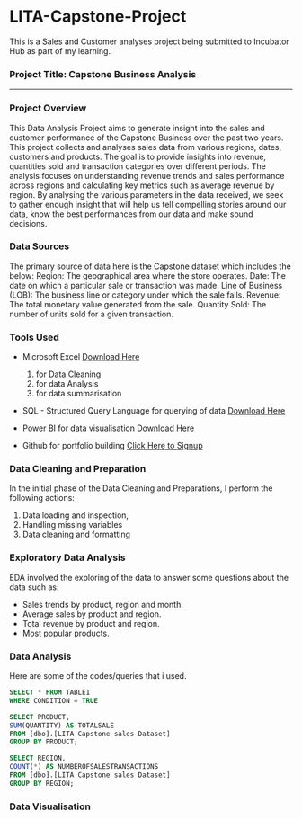 # LITA-Capstone-Project
This is a Sales and Customer analyses project being submitted to Incubator Hub as part of my learning.
### Project Title: Capstone Business Analysis
---
### Project Overview
This Data Analysis Project aims to generate insight into the sales and customer performance of the Capstone Business over the past two years. This project collects and analyses sales data from various regions, dates, customers and products. The goal is to provide insights into revenue, quantities sold and transaction categories over different periods. The analysis focuses on understanding revenue trends and sales performance across regions and calculating key metrics such as average revenue by region. By analysing the various parameters in the data received, we seek to gather enough insight that will help us tell compelling stories around our data, know the best performances from our data and  make sound decisions.

### Data Sources
The primary source of data here is the Capstone dataset which includes the below:
Region: The geographical area where the store operates.
Date: The date on which a particular sale or transaction was made.
Line of Business (LOB): The business line or category under which the sale falls.
Revenue: The total monetary value generated from the sale.
Quantity Sold: The number of units sold for a given transaction.

### Tools Used
- Microsoft Excel [Download Here](https://wwww.microsoft.com) 
  1. for Data Cleaning
  2. for data Analysis
  3. for data summarisation
     
- SQL - Structured Query Language for querying of data [Download Here](https://wwww.microsoft.com) 
- Power BI for data visualisation [Download Here](https://wwww.microsoft.com) 
- Github for portfolio building [Click Here to Signup](https://wwww.github.com)

### Data Cleaning and Preparation
In the initial phase of the Data Cleaning and Preparations, I perform the following actions:
1. Data loading and inspection,
2. Handling missing variables
3. Data cleaning and formatting

### Exploratory Data Analysis
EDA involved the exploring of the data to answer some questions about the data such as:
- Sales trends by product, region and month.
- Average sales by product and region.
- Total revenue by product and region.
- Most popular products.
  
### Data Analysis
Here are some of the codes/queries that i used.

```SQL
SELECT * FROM TABLE1
WHERE CONDITION = TRUE
```

```SQL
SELECT PRODUCT,
SUM(QUANTITY) AS TOTALSALE
FROM [dbo].[LITA Capstone sales Dataset]
GROUP BY PRODUCT;
```

```SQL
SELECT REGION,
COUNT(*) AS NUMBEROFSALESTRANSACTIONS
FROM [dbo].[LITA Capstone sales Dataset]
GROUP BY REGION;
```

### Data Visualisation
